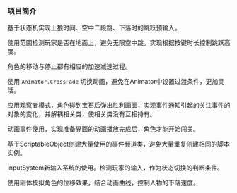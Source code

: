 ### 项目简介

基于状态机实现土狼时间、空中二段跳、下落时的跳跃预输入。

使用范围检测玩家是否在地面上，避免无限空中跳。实现根据按键时长控制跳跃高度。

角色的移动与停止都有相应的加速减速过程。

使用 `Animator.CrossFade` 切换动画，避免在Animator中设置过渡条件，更加灵活。 

应用观察者模式，角色碰到宝石后弹出胜利画面，实现事件通知引起的关注事件的对象的变化，并解耦相关类，使相关类没有互相持有。

动画事件使用，实现准备界面的动画播放完成后，角色才能开始闯关。

基于ScriptableObject创建大量使用的事件频道类，避免大量重复创建相同的脚本实例。

InputSystem新输入系统的使用。检测玩家的输入，作为状态切换的判断条件。

使用刚体模拟角色的位移效果，结合动画曲线，控制人物的下落速度。
